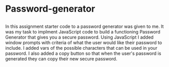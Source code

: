 # Password-generator

## 
In this assignment starter code to a password generator was given to me. It was my task to implment JavaScript code to build a functioning Password Generator that gives you a secure password. Using JavaScript I added window prompts with criteria of what the user would like their password to include. I added vars of the possible characters that can be used in your password. I also added a copy button so that when the user's password is generated they can copy their new secure password.

